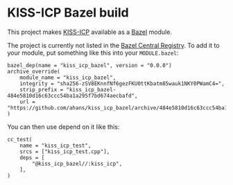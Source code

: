 # KISS-ICP Bazel build

This project makes [KISS-ICP](https://github.com/PRBonn/kiss-icp) available as a [Bazel](https://bazel.build/) module.

The project is currently not listed in the [Bazel Central Registry](https://registry.bazel.build/).
To add it to your module, put something like this into your `MODULE.bazel`:

```
bazel_dep(name = "kiss_icp_bazel", version = "0.0.0")
archive_override(
    module_name = "kiss_icp_bazel",
    integrity = "sha256-zSV8EKnnfNf6gezFKU0ttKbatm85wauk1NKY0PWamC4=",
    strip_prefix = "kiss_icp_bazel-484e5810d16c63ccc54ba1a295f7bd674aecbafd",
    url = "https://github.com/ahans/kiss_icp_bazel/archive/484e5810d16c63ccc54ba1a295f7bd674aecbafd.tar.gz",
)
```

You can then use depend on it like this:
```
cc_test(
    name = "kiss_icp_test",
    srcs = ["kiss_icp_test.cpp"],
    deps = [
        "@kiss_icp_bazel//:kiss_icp",
    ],
)
```

